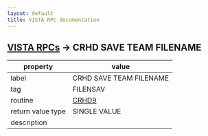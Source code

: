 ```yaml
---
layout: default
title: VISTA RPC documentation
---
```




## [VISTA RPCs](TableOfContent.md) &#8594; CRHD SAVE TEAM FILENAME 

 property | value 
--- | --- 
 label | CRHD SAVE TEAM FILENAME
 tag | FILENSAV
 routine | [CRHD9](http://code.osehra.org/dox/Routine_CRHD9_source.html)
 return value type | SINGLE VALUE
 description | 